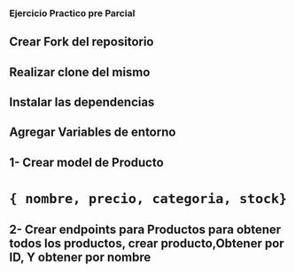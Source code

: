### Ejercicio Practico pre Parcial

## Crear Fork del repositorio
## Realizar clone del mismo
## Instalar las dependencias
## Agregar Variables de entorno

## 1- Crear model de Producto
# `{ nombre, precio, categoria, stock}`
## 2- Crear endpoints para Productos para obtener todos los productos, crear producto,Obtener por ID, Y obtener por nombre



